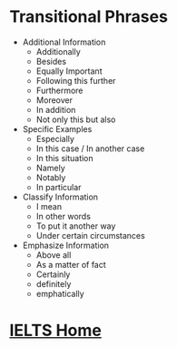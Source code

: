 # Transitional Phrases
- Additional Information
    - Additionally
    - Besides
    - Equally Important
    - Following this further
    - Furthermore
    - Moreover
    - In addition
    - Not only this but also
- Specific Examples
    - Especially
    - In this case / In another case
    - In this situation
    - Namely
    - Notably
    - In particular
- Classify Information
    - I mean
    - In other words
    - To put it another way
    - Under certain circumstances
- Emphasize Information
    - Above all
    - As a matter of fact
    - Certainly
    - definitely
    - emphatically

# [IELTS Home](index.html)
